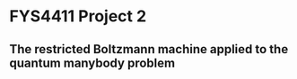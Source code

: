 # FYS4411 Project 2

## The restricted Boltzmann machine applied to the quantum manybody problem




